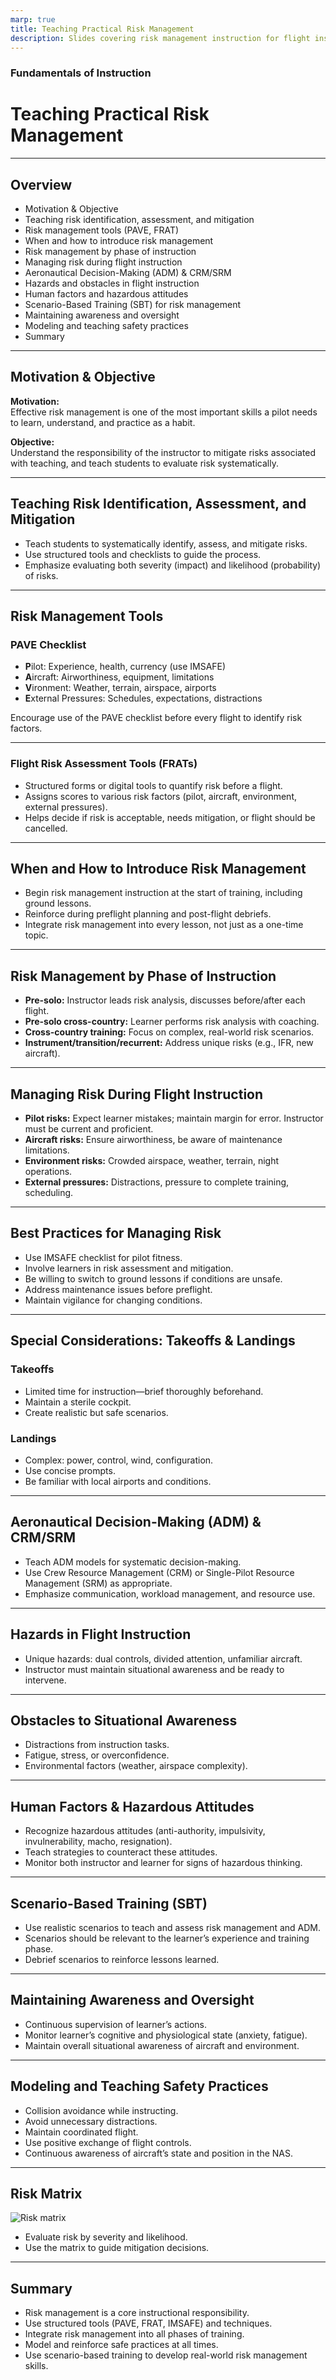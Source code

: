 ```yaml
---
marp: true
title: Teaching Practical Risk Management
description: Slides covering risk management instruction for flight instructors
---
```


<!-- _class: lead -->

### Fundamentals of Instruction

# Teaching Practical Risk Management

---

## Overview

- Motivation & Objective
- Teaching risk identification, assessment, and mitigation
- Risk management tools (PAVE, FRAT)
- When and how to introduce risk management
- Risk management by phase of instruction
- Managing risk during flight instruction
- Aeronautical Decision-Making (ADM) & CRM/SRM
- Hazards and obstacles in flight instruction
- Human factors and hazardous attitudes
- Scenario-Based Training (SBT) for risk management
- Maintaining awareness and oversight
- Modeling and teaching safety practices
- Summary

---

## Motivation & Objective

**Motivation:**  
Effective risk management is one of the most important skills a pilot needs to learn, understand, and practice as a habit.

**Objective:**  
Understand the responsibility of the instructor to mitigate risks associated with teaching, and teach students to evaluate risk systematically.

---

## Teaching Risk Identification, Assessment, and Mitigation

- Teach students to systematically identify, assess, and mitigate risks.
- Use structured tools and checklists to guide the process.
- Emphasize evaluating both severity (impact) and likelihood (probability) of risks.

---

## Risk Management Tools

### PAVE Checklist

- **P**ilot: Experience, health, currency (use IMSAFE)
- **A**ircraft: Airworthiness, equipment, limitations
- **V**ironment: Weather, terrain, airspace, airports
- **E**xternal Pressures: Schedules, expectations, distractions

Encourage use of the PAVE checklist before every flight to identify risk factors.

---

### Flight Risk Assessment Tools (FRATs)

- Structured forms or digital tools to quantify risk before a flight.
- Assigns scores to various risk factors (pilot, aircraft, environment, external pressures).
- Helps decide if risk is acceptable, needs mitigation, or flight should be cancelled.

---

## When and How to Introduce Risk Management

- Begin risk management instruction at the start of training, including ground lessons.
- Reinforce during preflight planning and post-flight debriefs.
- Integrate risk management into every lesson, not just as a one-time topic.

---

## Risk Management by Phase of Instruction

- **Pre-solo:** Instructor leads risk analysis, discusses before/after each flight.
- **Pre-solo cross-country:** Learner performs risk analysis with coaching.
- **Cross-country training:** Focus on complex, real-world risk scenarios.
- **Instrument/transition/recurrent:** Address unique risks (e.g., IFR, new aircraft).

---

## Managing Risk During Flight Instruction

- **Pilot risks:** Expect learner mistakes; maintain margin for error. Instructor must be current and proficient.
- **Aircraft risks:** Ensure airworthiness, be aware of maintenance limitations.
- **Environment risks:** Crowded airspace, weather, terrain, night operations.
- **External pressures:** Distractions, pressure to complete training, scheduling.

---

## Best Practices for Managing Risk

- Use IMSAFE checklist for pilot fitness.
- Involve learners in risk assessment and mitigation.
- Be willing to switch to ground lessons if conditions are unsafe.
- Address maintenance issues before preflight.
- Maintain vigilance for changing conditions.

---

## Special Considerations: Takeoffs & Landings

### Takeoffs

- Limited time for instruction—brief thoroughly beforehand.
- Maintain a sterile cockpit.
- Create realistic but safe scenarios.

### Landings

- Complex: power, control, wind, configuration.
- Use concise prompts.
- Be familiar with local airports and conditions.

---

## Aeronautical Decision-Making (ADM) & CRM/SRM

- Teach ADM models for systematic decision-making.
- Use Crew Resource Management (CRM) or Single-Pilot Resource Management (SRM) as appropriate.
- Emphasize communication, workload management, and resource use.

---

## Hazards in Flight Instruction

- Unique hazards: dual controls, divided attention, unfamiliar aircraft.
- Instructor must maintain situational awareness and be ready to intervene.

---

## Obstacles to Situational Awareness

- Distractions from instruction tasks.
- Fatigue, stress, or overconfidence.
- Environmental factors (weather, airspace complexity).

---

## Human Factors & Hazardous Attitudes

- Recognize hazardous attitudes (anti-authority, impulsivity, invulnerability, macho, resignation).
- Teach strategies to counteract these attitudes.
- Monitor both instructor and learner for signs of hazardous thinking.

---

## Scenario-Based Training (SBT)

- Use realistic scenarios to teach and assess risk management and ADM.
- Scenarios should be relevant to the learner’s experience and training phase.
- Debrief scenarios to reinforce lessons learned.

---

## Maintaining Awareness and Oversight

- Continuous supervision of learner’s actions.
- Monitor learner’s cognitive and physiological state (anxiety, fatigue).
- Maintain overall situational awareness of aircraft and environment.

---

## Modeling and Teaching Safety Practices

- Collision avoidance while instructing.
- Avoid unnecessary distractions.
- Maintain coordinated flight.
- Use positive exchange of flight controls.
- Continuous awareness of aircraft’s state and position in the NAS.

---

## Risk Matrix

![Risk matrix](../airport-operations/images/image-4.png)

- Evaluate risk by severity and likelihood.
- Use the matrix to guide mitigation decisions.

---

## Summary

- Risk management is a core instructional responsibility.
- Use structured tools (PAVE, FRAT, IMSAFE) and techniques.
- Integrate risk management into all phases of training.
- Model and reinforce safe practices at all times.
- Use scenario-based training to develop real-world risk management skills.
